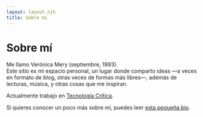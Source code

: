 ```yaml
---
layout: layout.njk
title: Sobre mí
---
```


# Sobre mí

Me llamo Verónica Mery (septiembre, 1993).  
Este sitio es mi espacio personal, un lugar donde comparto ideas —a veces en formato de blog, otras veces de formas más libres—, además de lecturas, música, y otras cosas que me inspiran.

Actualmente trabajo en [Tecnología Crítica](https://criti.ca/).

Si quieres conocer un poco más sobre mí, puedes leer [esta pequeña bio](/posts/mi-biografia/).  